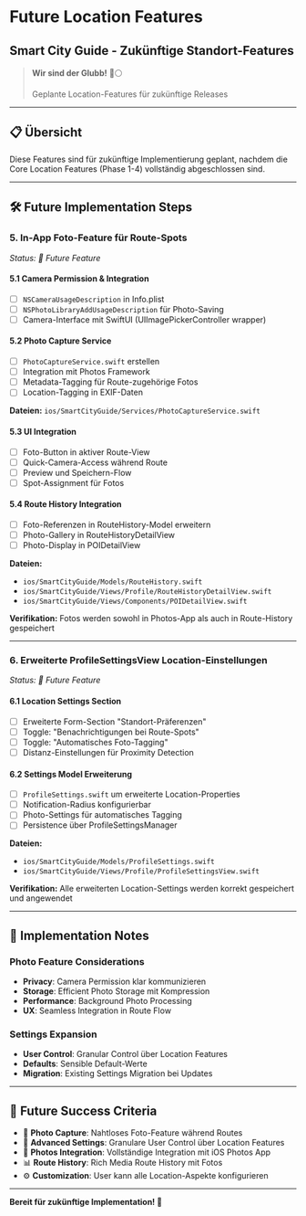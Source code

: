 # Future Location Features
## Smart City Guide - Zukünftige Standort-Features

> **Wir sind der Glubb!** 🔵⚪️
> 
> Geplante Location-Features für zukünftige Releases

---

## 📋 Übersicht

Diese Features sind für zukünftige Implementierung geplant, nachdem die Core Location Features (Phase 1-4) vollständig abgeschlossen sind.

---

## 🛠️ Future Implementation Steps

### 5. **In-App Foto-Feature für Route-Spots**
*Status: 📅 Future Feature*

#### 5.1 Camera Permission & Integration
- [ ] `NSCameraUsageDescription` in Info.plist
- [ ] `NSPhotoLibraryAddUsageDescription` für Photo-Saving
- [ ] Camera-Interface mit SwiftUI (UIImagePickerController wrapper)

#### 5.2 Photo Capture Service
- [ ] `PhotoCaptureService.swift` erstellen
- [ ] Integration mit Photos Framework
- [ ] Metadata-Tagging für Route-zugehörige Fotos
- [ ] Location-Tagging in EXIF-Daten

**Dateien:** `ios/SmartCityGuide/Services/PhotoCaptureService.swift`

#### 5.3 UI Integration
- [ ] Foto-Button in aktiver Route-View
- [ ] Quick-Camera-Access während Route
- [ ] Preview und Speichern-Flow
- [ ] Spot-Assignment für Fotos

#### 5.4 Route History Integration
- [ ] Foto-Referenzen in RouteHistory-Model erweitern
- [ ] Photo-Gallery in RouteHistoryDetailView
- [ ] Photo-Display in POIDetailView

**Dateien:**
- `ios/SmartCityGuide/Models/RouteHistory.swift`
- `ios/SmartCityGuide/Views/Profile/RouteHistoryDetailView.swift`
- `ios/SmartCityGuide/Views/Components/POIDetailView.swift`

**Verifikation:** Fotos werden sowohl in Photos-App als auch in Route-History gespeichert

---

### 6. **Erweiterte ProfileSettingsView Location-Einstellungen**
*Status: 📅 Future Feature*

#### 6.1 Location Settings Section
- [ ] Erweiterte Form-Section "Standort-Präferenzen"
- [ ] Toggle: "Benachrichtigungen bei Route-Spots" 
- [ ] Toggle: "Automatisches Foto-Tagging"
- [ ] Distanz-Einstellungen für Proximity Detection

#### 6.2 Settings Model Erweiterung
- [ ] `ProfileSettings.swift` um erweiterte Location-Properties
- [ ] Notification-Radius konfigurierbar
- [ ] Photo-Settings für automatisches Tagging
- [ ] Persistence über ProfileSettingsManager

**Dateien:**
- `ios/SmartCityGuide/Models/ProfileSettings.swift`
- `ios/SmartCityGuide/Views/Profile/ProfileSettingsView.swift`

**Verifikation:** Alle erweiterten Location-Settings werden korrekt gespeichert und angewendet

---

## 📝 Implementation Notes

### Photo Feature Considerations
- **Privacy**: Camera Permission klar kommunizieren
- **Storage**: Efficient Photo Storage mit Kompression
- **Performance**: Background Photo Processing
- **UX**: Seamless Integration in Route Flow

### Settings Expansion
- **User Control**: Granular Control über Location Features
- **Defaults**: Sensible Default-Werte
- **Migration**: Existing Settings Migration bei Updates

---

## 🎯 Future Success Criteria

- 📸 **Photo Capture**: Nahtloses Foto-Feature während Routes
- 🔧 **Advanced Settings**: Granulare User Control über Location Features  
- 📱 **Photos Integration**: Vollständige Integration mit iOS Photos App
- 📊 **Route History**: Rich Media Route History mit Fotos
- ⚙️ **Customization**: User kann alle Location-Aspekte konfigurieren

---

**Bereit für zukünftige Implementation! 🚀**